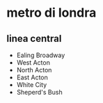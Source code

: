 # metro di londra
## linea central
- Ealing Broadway
- West Acton
- North Acton
- East Acton
- White City
- Sheperd's Bush